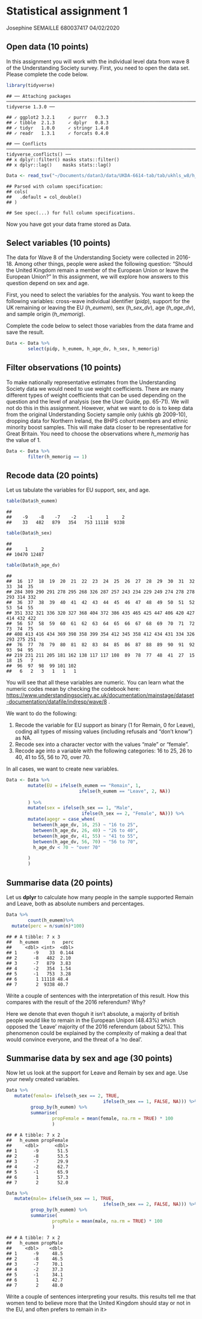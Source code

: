 Statistical assignment 1
================
Josephine SEMAILLE 680037417
04/02/2020

## Open data (10 points)

In this assignment you will work with the individual level data from
wave 8 of the Understanding Society survey. First, you need to open the
data set. Please complete the code
    below.

``` r
library(tidyverse)
```

    ## ── Attaching packages ────────────────────────────────────────────────────────────────────────────────────────────────────────────── tidyverse 1.3.0 ──

    ## ✓ ggplot2 3.2.1     ✓ purrr   0.3.3
    ## ✓ tibble  2.1.3     ✓ dplyr   0.8.3
    ## ✓ tidyr   1.0.0     ✓ stringr 1.4.0
    ## ✓ readr   1.3.1     ✓ forcats 0.4.0

    ## ── Conflicts ───────────────────────────────────────────────────────────────────────────────────────────────────────────────── tidyverse_conflicts() ──
    ## x dplyr::filter() masks stats::filter()
    ## x dplyr::lag()    masks stats::lag()

``` r
Data <- read_tsv("~/Documents/datan3/data/UKDA-6614-tab/tab/ukhls_w8/h_indresp.tab")
```

    ## Parsed with column specification:
    ## cols(
    ##   .default = col_double()
    ## )

    ## See spec(...) for full column specifications.

Now you have got your data frame stored as Data.

## Select variables (10 points)

The data for Wave 8 of the Understanding Society were collected in
2016-18. Among other things, people were asked the following question:
“Should the United Kingdom remain a member of the European Union or
leave the European Union?” In this assignment, we will explore how
answers to this question depend on sex and age.

First, you need to select the variables for the analysis. You want to
keep the following variables: cross-wave individual identifier (*pidp*),
support for the UK remaining or leaving the EU (*h\_eumem*), sex
(*h\_sex\_dv*), age (*h\_age\_dv*), and sample origin (*h\_memorig*).

Complete the code below to select those variables from the data frame
and save the result.

``` r
Data <- Data %>%
        select(pidp, h_eumem, h_age_dv, h_sex, h_memorig) 
```

## Filter observations (10 points)

To make nationally representative estimates from the Understanding
Society data we would need to use weight coefficients. There are many
different types of weight coefficients that can be used depending on the
question and the level of analysis (see the User Guide, pp. 65-71). We
will not do this in this assignment. However, what we want to do is to
keep data from the original Understanding Society sample only (ukhls gb
2009-10), dropping data for Northern Ireland, the BHPS cohort members
and ethnic minority boost samples. This will make data closer to be
representative for Great Britain. You need to choose the observations
where *h\_memorig* has the value of 1.

``` r
Data <- Data %>%
        filter(h_memorig == 1)
```

## Recode data (20 points)

Let us tabulate the variables for EU support, sex, and age.

``` r
table(Data$h_eumem) 
```

    ## 
    ##    -9    -8    -7    -2    -1     1     2 
    ##    33   482   879   354   753 11118  9338

``` r
table(Data$h_sex)
```

    ## 
    ##     1     2 
    ## 10470 12487

``` r
table(Data$h_age_dv)
```

    ## 
    ##  16  17  18  19  20  21  22  23  24  25  26  27  28  29  30  31  32  33  34  35 
    ## 284 309 290 291 278 295 268 326 287 257 243 234 229 249 274 278 278 293 314 332 
    ##  36  37  38  39  40  41  42  43  44  45  46  47  48  49  50  51  52  53  54  55 
    ## 351 332 321 336 320 327 368 404 372 386 435 465 425 447 406 420 427 414 432 422 
    ##  56  57  58  59  60  61  62  63  64  65  66  67  68  69  70  71  72  73  74  75 
    ## 408 413 416 434 369 398 358 399 354 412 345 358 412 434 431 334 326 293 275 251 
    ##  76  77  78  79  80  81  82  83  84  85  86  87  88  89  90  91  92  93  94  95 
    ## 219 231 211 205 181 162 138 117 117 108  89  78  77  48  41  27  15  18  15   7 
    ##  96  97  98  99 101 102 
    ##   6   2   3   1   1   1

You will see that all these variables are numeric. You can learn what
the numeric codes mean by checking the codebook here:
<https://www.understandingsociety.ac.uk/documentation/mainstage/dataset-documentation/datafile/indresp/wave/8>
.

We want to do the following:

1)  Recode the variable for EU support as binary (1 for Remain, 0 for
    Leave), coding all types of missing values (including refusals and
    “don’t know”) as NA.
2)  Recode sex into a character vector with the values “male” or
    “female”.
3)  Recode age into a variable with the following categories: 16 to 25,
    26 to 40, 41 to 55, 56 to 70, over 70.

In all cases, we want to create new variables.

``` r
Data <- Data %>%
        mutate(EU = ifelse(h_eumem == "Remain", 1,
                           ifelse(h_eumem == "Leave", 2, NA))
      
        ) %>%
        mutate(sex = ifelse(h_sex == 1, "Male",
                            ifelse(h_sex == 2, "Female", NA))) %>%
        mutate(agegr = case_when(
          between(h_age_dv, 16, 25) ~ "16 to 25",
          between(h_age_dv, 26, 40) ~ "26 to 40",
          between(h_age_dv, 41, 55) ~ "41 to 55",
          between(h_age_dv, 56, 70) ~ "56 to 70",
          h_age_dv < 70 ~ "over 70"

        )
        )
```

## Summarise data (20 points)

Let us **dplyr** to calculate how many people in the sample supported
Remain and Leave, both as absolute numbers and percentages.

``` r
Data %>%
        count(h_eumem)%>%
  mutate(perc = n/sum(n)*100)
```

    ## # A tibble: 7 x 3
    ##   h_eumem     n   perc
    ##     <dbl> <int>  <dbl>
    ## 1      -9    33  0.144
    ## 2      -8   482  2.10 
    ## 3      -7   879  3.83 
    ## 4      -2   354  1.54 
    ## 5      -1   753  3.28 
    ## 6       1 11118 48.4  
    ## 7       2  9338 40.7

Write a couple of sentences with the interpretation of this result. How
this compares with the result of the 2016 referendum? Why?

Here we denote that even thoguh it isn’t absolute, a majority of british
people would like to remain in the European Unipon (48.43%) which
opposed the ‘Leave’ majority of the 2016 referendum (about 52%). This
phenomenon could be explained by the complexity of making a deal that
would convince everyone, and the threat of a ‘no deal’.

## Summarise data by sex and age (30 points)

Now let us look at the support for Leave and Remain by sex and age. Use
your newly created variables.

``` r
Data %>%
   mutate(female= ifelse(h_sex == 2, TRUE,
                                    ifelse(h_sex == 1, FALSE, NA))) %>%
         group_by(h_eumem) %>%
         summarise(
                 propFemale = mean(female, na.rm = TRUE) * 100
                 )
```

    ## # A tibble: 7 x 2
    ##   h_eumem propFemale
    ##     <dbl>      <dbl>
    ## 1      -9       51.5
    ## 2      -8       53.5
    ## 3      -7       29.9
    ## 4      -2       62.7
    ## 5      -1       65.9
    ## 6       1       57.3
    ## 7       2       52.0

``` r
Data %>%
   mutate(male= ifelse(h_sex == 1, TRUE,
                                    ifelse(h_sex == 2, FALSE, NA))) %>%
         group_by(h_eumem) %>%
         summarise(
                 propMale = mean(male, na.rm = TRUE) * 100
                 )
```

    ## # A tibble: 7 x 2
    ##   h_eumem propMale
    ##     <dbl>    <dbl>
    ## 1      -9     48.5
    ## 2      -8     46.5
    ## 3      -7     70.1
    ## 4      -2     37.3
    ## 5      -1     34.1
    ## 6       1     42.7
    ## 7       2     48.0

Write a couple of sentences interpreting your results. this results tell
me that women tend to believe more that the United Kingdom should stay
or not in the EU, and often prefers to remain in it\>
